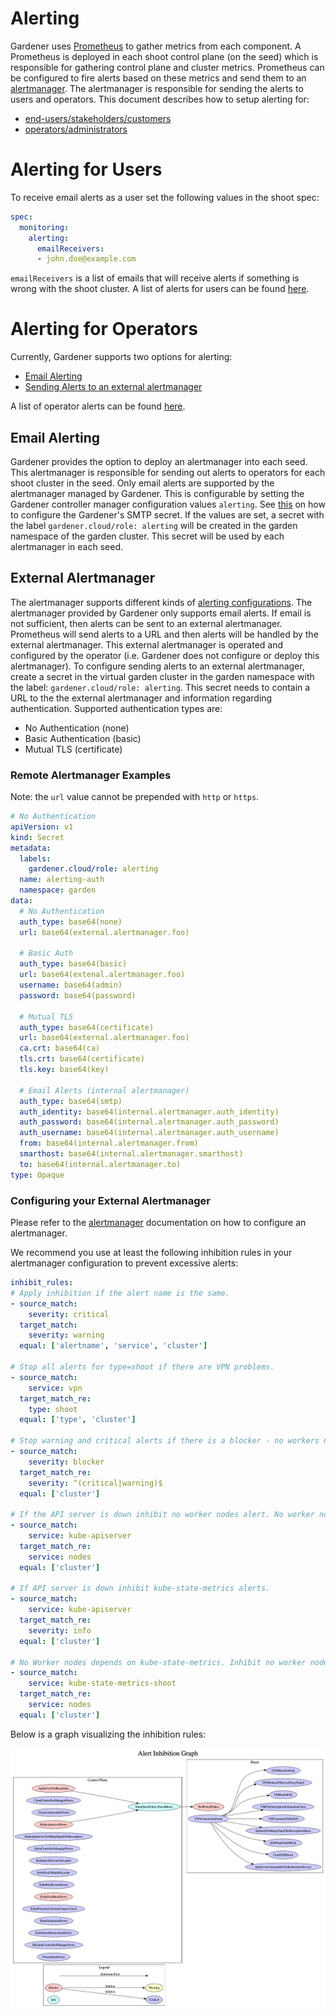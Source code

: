 # Alerting

Gardener uses [Prometheus](https://prometheus.io/) to gather metrics from each component. A Prometheus is deployed in each shoot control plane (on the seed) which is responsible for gathering control plane and cluster metrics. Prometheus can be configured to fire alerts based on these metrics and send them to an [alertmanager](https://prometheus.io/docs/alerting/alertmanager/). The alertmanager is responsible for sending the alerts to users and operators. This document describes how to setup alerting for:

- [end-users/stakeholders/customers](#Alerting-for-Users)
- [operators/administrators](#Alerting-for-Operators)

# Alerting for Users

To receive email alerts as a user set the following values in the shoot spec:

```yaml
spec:
  monitoring:
    alerting:
      emailReceivers:
      - john.doe@example.com
```
`emailReceivers` is a list of emails that will receive alerts if something is wrong with the shoot cluster. A list of alerts for users can be found [here](user_alerts.md).

# Alerting for Operators

Currently, Gardener supports two options for alerting:

- [Email Alerting](#Email-Alerting)
- [Sending Alerts to an external alertmanager](#External-Alertmanager)

A list of operator alerts can be found [here](operator_alerts.md).

## Email Alerting

Gardener provides the option to deploy an alertmanager into each seed. This alertmanager is responsible for sending out alerts to operators for each shoot cluster in the seed. Only email alerts are supported by the alertmanager managed by Gardener. This is configurable by setting the Gardener controller manager configuration values `alerting`. See [this](../usage/configuration.md) on how to configure the Gardener's SMTP secret. If the values are set, a secret with the label `gardener.cloud/role: alerting` will be created in the garden namespace of the garden cluster. This secret will be used by each alertmanager in each seed.

## External Alertmanager

The alertmanager supports different kinds of [alerting configurations](https://prometheus.io/docs/alerting/configuration/). The alertmanager provided by Gardener only supports email alerts. If email is not sufficient, then alerts can be sent to an external alertmanager. Prometheus will send alerts to a URL and then alerts will be handled by the external alertmanager. This external alertmanager is operated and configured by the operator (i.e. Gardener does not configure or deploy this alertmanager). To configure sending alerts to an external alertmanager, create a secret in the virtual garden cluster in the garden namespace with the label: `gardener.cloud/role: alerting`. This secret needs to contain a URL to the the external alertmanager and information regarding authentication. Supported authentication types are:

- No Authentication (none)
- Basic Authentication (basic)
- Mutual TLS (certificate)

### Remote Alertmanager Examples

Note: the `url` value cannot be prepended with `http` or `https`.

```yaml
# No Authentication
apiVersion: v1
kind: Secret
metadata:
  labels:
    gardener.cloud/role: alerting
  name: alerting-auth
  namespace: garden
data:
  # No Authentication
  auth_type: base64(none)
  url: base64(external.alertmanager.foo)

  # Basic Auth
  auth_type: base64(basic)
  url: base64(extenal.alertmanager.foo)
  username: base64(admin)
  password: base64(password)

  # Mutual TLS
  auth_type: base64(certificate)
  url: base64(external.alertmanager.foo)
  ca.crt: base64(ca)
  tls.crt: base64(certificate)
  tls.key: base64(key)

  # Email Alerts (internal alertmanager)
  auth_type: base64(smtp)
  auth_identity: base64(internal.alertmanager.auth_identity)
  auth_password: base64(internal.alertmanager.auth_password)
  auth_username: base64(internal.alertmanager.auth_username)
  from: base64(internal.alertmanager.from)
  smarthost: base64(internal.alertmanager.smarthost)
  to: base64(internal.alertmanager.to)
type: Opaque
```

### Configuring your External Alertmanager

Please refer to the [alertmanager](https://prometheus.io/docs/alerting/alertmanager/) documentation on how to configure an alertmanager.

We recommend you use at least the following inhibition rules in your alertmanager configuration to prevent excessive alerts:
```yaml
inhibit_rules:
# Apply inhibition if the alert name is the same.
- source_match:
    severity: critical
  target_match:
    severity: warning
  equal: ['alertname', 'service', 'cluster']

# Stop all alerts for type=shoot if there are VPN problems.
- source_match:
    service: vpn
  target_match_re:
    type: shoot
  equal: ['type', 'cluster']

# Stop warning and critical alerts if there is a blocker - no workers nodes, no etcd main etc.
- source_match:
    severity: blocker
  target_match_re:
    severity: ^(critical|warning)$
  equal: ['cluster']

# If the API server is down inhibit no worker nodes alert. No worker nodes depends on kube-state-metrics which depends on the API server.
- source_match:
    service: kube-apiserver
  target_match_re:
    service: nodes
  equal: ['cluster']

# If API server is down inhibit kube-state-metrics alerts.
- source_match:
    service: kube-apiserver
  target_match_re:
    severity: info
  equal: ['cluster']

# No Worker nodes depends on kube-state-metrics. Inhibit no worker nodes if kube-state-metrics is down.
- source_match:
    service: kube-state-metrics-shoot
  target_match_re:
    service: nodes
  equal: ['cluster']
```
Below is a graph visualizing the inhibition rules:

![inhibitionGraph](../development/content/alertInhibitionGraph.png)



